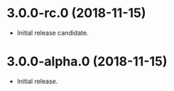 # 3.0.0-rc.0 (2018-11-15)

- Initial release candidate.

# 3.0.0-alpha.0 (2018-11-15)

- Initial release.

